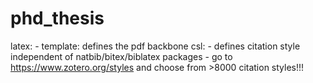 # phd_thesis

latex:
    - template: defines the pdf backbone
csl:
    - defines citation style independent of natbib/bitex/biblatex packages
    - go to https://www.zotero.org/styles and choose from >8000 citation styles!!! 

